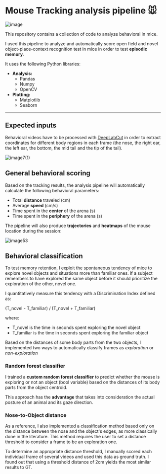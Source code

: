 # Mouse Tracking analysis pipeline 🐭

![image](https://user-images.githubusercontent.com/39329654/190141860-e2b390ab-eaeb-4f9a-b0bd-56c53eed8ffd.png)

This repository contains a collection of code to analyze behavioral in mice.

I used this pipeline to analyze and automatically score open field and novel object-place-context recognition test in mice in order to test **episodic memory**.

It uses the following Python libraries:

- **Analysis:**
  - Pandas
  - Numpy
  - OpenCV
- **Plotting:**
  - Matplotlib
  - Seaborn

---

## Expected inputs

Behavioral videos have to be processed with [DeepLabCut](https://github.com/DeepLabCut/DeepLabCut) in order to extract coordinates for different body regions in each frame (the nose, the right ear, the left ear, the bottom, the mid tail and the tip of the tail).

![image7(1)](https://user-images.githubusercontent.com/39329654/190140101-2f009568-5188-4c5a-9b95-da4f758b0745.gif)

## General behavioral scoring

Based on the tracking results, the analysis pipeline will automatically calculate the following behavioral parameters:

- Total **distance** traveled (cm)
- Average **speed** (cm/s)
- Time spent in the **center** of the arena (s)
- Time spent in the **periphery** of the arena (s)

The pipeline will also produce **trajectories** and **heatmaps** of the mouse location during the session:

![image53](https://user-images.githubusercontent.com/39329654/190144950-05b06f9f-7256-41de-bdbf-2016f18a3cd2.png)

## Behavioral classification

To test memory retention, I exploit the spontaneous tendency of mice to explore novel objects and situations more than familiar ones. If a subject remembers to have explored the same object before it should prioritize the exploration of the other, novel one.

I quantitatively measure this tendency with a Discrimination Index defined as:

(T_novel - T_familiar) / (T_novel + T_familiar)

where:

- T_novel is the time in seconds spent exploring the novel object
- T_familiar is the time in seconds spent exploring the familiar object

Based on the distances of some body parts from the two objects, I implemented two ways to automatically classify frames as *exploration* or *non-exploration*

### Random forest classifier

I trained a **custom random forest classifier** to predict whether the mouse is exploring or not an object (bool variable) based on the distances of its body parts from the object centroid.

This approach has the **advantage** that takes into consideration the actual posture of an animal and its gaze direction.

### Nose-to-Object distance

As a reference, I also implemented a classification method based only on the distance between the nose and the object's edges, as more classically done in the literature. This method requires the user to set a distance threshold to consider a frame to be an exploration one.

To determine an appropriate distance threshold, I manually scored each individual frame of several videos and used this data as ground truth. I found out that using a threshold distance of 2cm yields the most similar results to GT.
